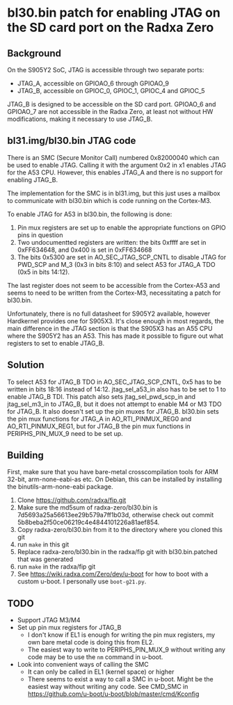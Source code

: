 # bl30.bin patch for enabling JTAG on the SD card port on the Radxa Zero

## Background

On the S905Y2 SoC, JTAG is accessible through two separate ports:

* JTAG\_A, accessible on GPIOAO\_6 through GPIOAO\_9
* JTAG\_B, accessible on GPIOC\_0, GPIOC\_1, GPIOC\_4 and GPIOC\_5

JTAG\_B is designed to be accessible on the SD card port. GPIOAO\_6 and GPIOAO\_7 are not accessible in the Radxa Zero, at least not without HW modifications, making it necessary to use JTAG\_B.

## bl31.img/bl30.bin JTAG code

There is an SMC (Secure Monitor Call) numbered 0x82000040 which can be used to enable JTAG. Calling it with the argument 0x2 in x1 enables JTAG for the A53 CPU. However, this enables JTAG\_A and there is no support for enabling JTAG\_B.

The implementation for the SMC is in bl31.img, but this just uses a mailbox to communicate with bl30.bin which is code running on the Cortex-M3.

To enable JTAG for A53 in bl30.bin, the following is done:
1. Pin mux registers are set up to enable the appropriate functions on GPIO pins in question
2. Two undocumentted registers are written: the bits 0xffff are set in 0xFF634648, and 0x400 is set in 0xFF634668
3. The bits 0x5300 are set in AO\_SEC\_JTAG\_SCP\_CNTL to disable JTAG for PWD\_SCP and M\_3 (0x3 in bits 8:10) and select A53 for JTAG\_A TDO (0x5 in bits 14:12).

The last register does not seem to be accessible from the Cortex-A53 and seems to need to be written from the Cortex-M3, necessitating a patch for bl30.bin.

Unfortunately, there is no full datasheet for S905Y2 available, however Hardkernel provides one for S905X3. It's close enough in most regards, the main difference in the JTAG section is that the S905X3 has an A55 CPU where the S905Y2 has an A53. This has made it possible to figure out what registers to set to enable JTAG\_B.

## Solution

To select A53 for JTAG\_B TDO in AO\_SEC\_JTAG\_SCP\_CNTL, 0x5 has to be written in bits 18:16 instead of 14:12. jtag\_sel\_a53\_in also has to be set to 1 to enable JTAG\_B TDI. This patch also sets jtag\_sel\_pwd\_scp\_in and jtag\_sel\_m3\_in to JTAG\_B, but it does not attempt to enable M4 or M3 TDO for JTAG\_B. It also doesn't set up the pin muxes for JTAG\_B. bl30.bin sets the pin mux functions for JTAG\_A in AO\_RTI\_PINMUX\_REG0 and AO\_RTI\_PINMUX\_REG1, but for JTAG\_B the pin mux functions in PERIPHS\_PIN\_MUX\_9 need to be set up.

## Building

First, make sure that you have bare-metal crosscompilation tools for ARM 32-bit, arm-none-eabi-as etc. On Debian, this can be installed by installing the binutils-arm-none-eabi package.

1. Clone <https://github.com/radxa/fip.git> 
2. Make sure the md5sum of radxa-zero/bl30.bin is 7d5693a25a56613ee29b579a7ff1b03d, otherwise check out commit 5b8beba2f50ce06219c4e4844101226a81aef854.
3. Copy radxa-zero/bl30.bin from it to the directory where you cloned this git
4. run `make` in this git
5. Replace radxa-zero/bl30.bin in the radxa/fip git with bl30.bin.patched that was generated
6. run `make` in the radxa/fip git
7. See <https://wiki.radxa.com/Zero/dev/u-boot> for how to boot with a custom u-boot. I personally use `boot-g21.py`.

## TODO
* Support JTAG M3/M4
* Set up pin mux registers for JTAG\_B
	* I don't know if EL1 is enough for writing the pin mux registers, my own bare metal code is doing this from EL2.
	* The easiest way to write to PERIPHS\_PIN\_MUX\_9 without writing any code may be to use the `nm` command in u-boot.
* Look into convenient ways of calling the SMC
	* It can only be called in EL1 (kernel space) or higher
	* There seems to exist a way to call a SMC in u-boot. Might be the easiest way without writing any code. See CMD\_SMC in <https://github.com/u-boot/u-boot/blob/master/cmd/Kconfig>
